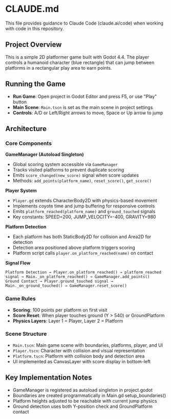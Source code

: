 # CLAUDE.md

This file provides guidance to Claude Code (claude.ai/code) when working with code in this repository.

## Project Overview

This is a simple 2D platformer game built with Godot 4.4. The player controls a humanoid character (blue rectangle) that can jump between platforms in a rectangular play area to earn points.

## Running the Game

- **Run Game**: Open project in Godot Editor and press F5, or use "Play" button
- **Main Scene**: `Main.tscn` is set as the main scene in project settings
- **Controls**: A/D or Left/Right arrows to move, Space or Up arrow to jump

## Architecture

### Core Components

**GameManager (Autoload Singleton)**
- Global scoring system accessible via `GameManager`
- Tracks visited platforms to prevent duplicate scoring
- Emits `score_changed(new_score)` signal when score updates
- Methods: `add_points(platform_name)`, `reset_score()`, `get_score()`

**Player System**
- `Player.gd` extends CharacterBody2D with physics-based movement
- Implements coyote time and jump buffering for responsive controls
- Emits `platform_reached(platform_name)` and `ground_touched` signals
- Key constants: SPEED=200, JUMP_VELOCITY=-400, GRAVITY=980

**Platform Detection**
- Each platform has both StaticBody2D for collision and Area2D for detection
- Detection area positioned above platform triggers scoring
- Platform script calls `player.on_platform_reached(name)` on contact

**Signal Flow**
```
Platform Detection → Player.on_platform_reached() → platform_reached signal → Main._on_platform_reached() → GameManager.add_points()
Ground Contact → Player.ground_touched signal → Main._on_ground_touched() → GameManager.reset_score()
```

### Game Rules

- **Scoring**: 100 points per platform on first visit
- **Score Reset**: When player touches ground (Y > 540) or GroundPlatform
- **Physics Layers**: Layer 1 = Player, Layer 2 = Platform

### Scene Structure

- `Main.tscn`: Main game scene with boundaries, platforms, player, and UI
- `Player.tscn`: Character with collision and visual representation
- `Platform.tscn`: Platform with collision body and detection area
- UI implemented as CanvasLayer with score display in bottom-left

## Key Implementation Notes

- GameManager is registered as autoload singleton in project.godot
- Boundaries are created programmatically in Main.gd setup_boundaries()
- Platform heights adjusted to be reachable with current jump physics
- Ground detection uses both Y-position check and GroundPlatform contact